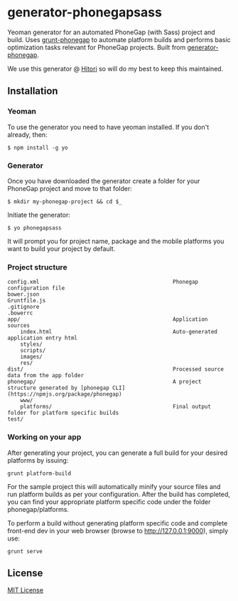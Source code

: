 # generator-phonegapsass 

Yeoman generator for an automated PhoneGap (with Sass) project and build. Uses [grunt-phonegap](https://npmjs.org/package/grunt-phonegap) to automate platform builds and performs basic optimization tasks relevant for PhoneGap projects. Built from [generator-phonegap](https://github.com/hypermurea/generator-phonegap).

We use this generator @ [Hitori](https://hitori-inc.com) so will do my best to keep this maintained.


## Installation

### Yeoman

To use the generator you need to have yeoman installed. If you don't already, then:

```
$ npm install -g yo
```

### Generator

Once you have downloaded the generator create a folder for your PhoneGap project and move to that folder:

```
$ mkdir my-phonegap-project && cd $_
```

Initiate the generator:

```
$ yo phonegapsass
```

It will prompt you for project name, package and the mobile platforms you want to build your project by default. 


### Project structure

	config.xml											Phonegap configuration file
	bower.json											
	Gruntfile.js										
	.gitignore
	.bowerrc
	app/												Application sources
		index.html										Auto-generated application entry html
		styles/											
		scripts/
		images/
		res/										
	dist/												Processed source data from the app folder
	phonegap/											A project structure generated by [phonegap CLI](https://npmjs.org/package/phonegap)
		www/											
		platforms/										Final output folder for platform specific builds
	test/												


### Working on your app

After generating your project, you can generate a full build for your desired platforms by issuing:

```
grunt platform-build
```

For the sample project this will automatically minify your source files and run platform builds as per your configuration. After the build has completed, you can find your appropriate platform specific code under the folder phonegap/platforms. 

To perform a build without generating platform specific code and complete front-end dev in your web browser (browse to http://127.0.0.1:9000), simply use:

```
grunt serve
```


## License

[MIT License](https://en.wikipedia.org/wiki/MIT_License)
